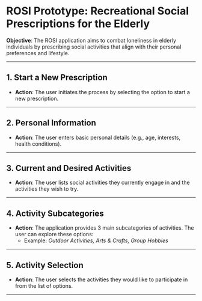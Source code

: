 # ROSI Prototype: Recreational Social Prescriptions for the Elderly

**Objective**: The ROSI application aims to combat loneliness in elderly individuals by prescribing social activities that align with their personal preferences and lifestyle.

---

## 1. **Start a New Prescription**

- **Action**: The user initiates the process by selecting the option to start a new prescription.

---

## 2. **Personal Information**

- **Action**: The user enters basic personal details (e.g., age, interests, health conditions).

---

## 3. **Current and Desired Activities**

- **Action**: The user lists social activities they currently engage in and the activities they wish to try.

---

## 4. **Activity Subcategories**

- **Action**: The application provides 3 main subcategories of activities. The user can explore these options:
  - Example: *Outdoor Activities, Arts & Crafts, Group Hobbies*

---

## 5. **Activity Selection**

- **Action**: The user selects the activities they would like to participate in from the list of options.

---

